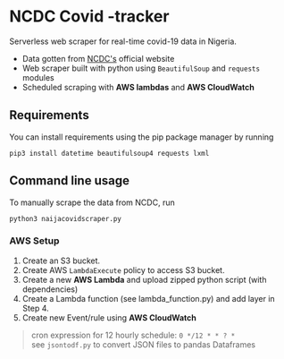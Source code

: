 # NCDC Covid -tracker
Serverless web scraper for real-time covid-19 data in Nigeria. 

- Data gotten from [NCDC's](https://covid19.ncdc.gov.ng/) official website
- Web scraper built with python using `BeautifulSoup` and `requests` modules
- Scheduled scraping with **AWS lambdas** and **AWS CloudWatch**

## Requirements

You can install requirements using the pip package manager by running
```
pip3 install datetime beautifulsoup4 requests lxml
```

## Command line usage
To manually scrape the data from NCDC, run
```
python3 naijacovidscraper.py
```

### AWS Setup
1. Create an S3 bucket.
2. Create AWS `LambdaExecute` policy to access S3 bucket.
3. Create a new **AWS Lambda** and upload zipped python script (with dependencies)
4. Create a Lambda function (see lambda_function.py) and add layer in Step 4.
5. Create new Event/rule using **AWS CloudWatch**
 > cron expression for 12 hourly schedule: `0 */12 * * ? *`  
 > see `jsontodf.py` to convert JSON files to pandas Dataframes
 
